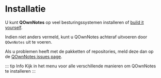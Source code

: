 # Installatie

U kunt **QOwnNotes** op veel besturingssystemen installeren of [build it yourself](building.md).

Indien niet anders vermeld, kunt u QOwnNotes achteraf uitvoeren door `QOwnNotes` uit te voeren.

Als u problemen heeft met de pakketten of repositories, meld deze dan op de [QOwnNotes issues page](https://github.com/pbek/QOwnNotes/issues).

::: tip
Info
Kijk in het menu voor alle verschillende manieren om QOwnNotes te installeren
:::


